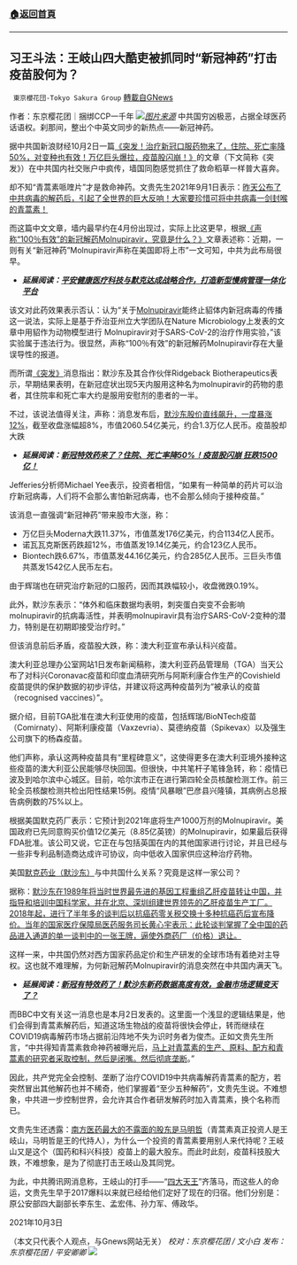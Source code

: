 ###  [:house:返回首頁](https://github.com/ourhimalayas/txt)
---


## 习王斗法：王岐山四大酷吏被抓同时“新冠神药”打击疫苗股何为？
` 東京櫻花団-Tokyo Sakura Group` [轉載自GNews](https://gnews.org/zh-hans/1570961/)

作者：东京樱花团｜捆绑CCP一千年
![](https://lh4.googleusercontent.com/g6P_UzZvwolS8_pufiDgVaPaAwlH6PDJ5mh-vuSRHGRxvIk_dQW3OZKDEIQjzz9o8FfpezZDolNeiyCfagsrMGNb_KB9e45wdihE8lLxGnVXwkHbfGNFwak-pNVHuoTRE4sDUW8z=s0)[*图片来源*](https://www.bcc.com.tw/onair/ysy_20210806_171200.jpg)
中共国穷凶极恶，占据全球医药话语权。刹那间，整出个中英文同步的新热点——新冠神药。

据中共国新浪财经10月2日一篇[《突发！治疗新冠口服药物来了，住院、死亡率降50%，对变种也有效！万亿巨头爆拉，疫苗股闪崩！》](https://finance.sina.com.cn/stock/zqgd/2021-10-02/doc-iktzqtyt9299715.shtml)的文章（下文简称《突发》）在中共国内社交账户中疯传，墙国同胞感觉抓住了救命稻草一样普大喜奔。

却不知“青蒿素哌喹片”才是救命神药。文贵先生2021年9月1日表示：[昨天公布了中共病毒的解药后，引起了全世界的巨大反响！大家要珍惜可将中共病毒一剑封喉的青蒿素！](https://www.gettr.com/post/p9sgl01649)

而这篇中文文章，墙内最早约在4月份出现过，实际上比这更早，根据[《声称“100％有效”的新冠解药Molnupiravir，究竟是什么？》](https://new.qq.com/omn/20210414/20210414A0COD600.html)文章表述称：近期，一则有关“新冠神药”Molnupiravir声称在美国即将上市”一文可知，中共为此布局很早。

- ***延展阅读：***[***平安健康医疗科技与默克达成战略合作，打造新型慢病管理一体化平台***](https://www.imsilkroad.com/news/p/409055.html)


该文对此药效果表示否认：认为“关于[Molnupiravir](https://en.wikipedia.org/wiki/Molnupiravir)能终止貂体内新冠病毒的传播这一说法，实际上是基于乔治亚州立大学团队在Nature Microbiology上发表的文章中用貂作为动物模型进行 Molnupiravir对于SARS-CoV-2的治疗作用实验，”该实验属于违法行为。很显然，声称“100％有效”的新冠解药Molnupiravir存在大量误导性的报道。

而所谓[《突发》](https://finance.sina.com.cn/stock/zqgd/2021-10-02/doc-iktzqtyt9299715.shtml)消息指出：默沙东及其合作伙伴Ridgeback Biotherapeutics表示，早期结果表明，在新冠症状出现5天内服用这种名为molnupiravir的药物的患者，其住院率和死亡率大约是服用安慰剂的患者的一半。

不过，该说法值得关注，声称：消息发布后，[默沙东股价直线飙升，一度暴涨12%](https://finance.sina.com.cn/stock/zqgd/2021-10-02/doc-iktzqtyt9299715.shtml)，截至收盘涨幅超8%，市值2060.54亿美元，约合1.3万亿人民币。疫苗股却大跌

- ***延展阅读：***[***新冠特效药来了？住院、死亡率降50%！疫苗股闪崩 狂跌1500亿！***](http://finance.eastmoney.com/a/202110022128761122.html)


Jefferies分析师Michael Yee表示，投资者相信，“如果有一种简单的药片可以治疗新冠病毒，人们将不会那么害怕新冠病毒，也不会那么倾向于接种疫苗。”

该消息一直强调“新冠神药”带来股市大涨，称：

- 万亿巨头Moderna大跌11.37%，市值蒸发176亿美元，约合1134亿人民币。
- 诺瓦瓦克斯医药跌超12%，市值蒸发19.14亿美元，约合123亿人民币。
- Biontech跌6.67%，市值蒸发44.16亿美元，约合285亿人民币。三巨头市值共蒸发1542亿人民币左右。


由于辉瑞也在研究治疗新冠的口服药，因而其跌幅较小，收盘微跌0.19%。

此外，默沙东表示：“体外和临床数据均表明，刺突蛋白突变不会影响molnupiravir的抗病毒活性，并表明molnupiravir具有治疗SARS-CoV-2变种的潜力，特别是在初期即接受治疗时。”

但该消息前后矛盾，疫苗股大跌，称：澳大利亚宣布承认科兴疫苗。

澳大利亚总理办公室网站1日发布新闻稿称，澳大利亚药品管理局（TGA）当天公布了对科兴Coronavac疫苗和印度血清研究所与阿斯利康合作生产的Covishield疫苗提供的保护数据的初步评估，并建议将这两种疫苗列为“被承认的疫苗（recognised vaccines）”。

据介绍，目前TGA批准在澳大利亚使用的疫苗，包括辉瑞/BioNTech疫苗（Comirnaty）、阿斯利康疫苗（Vaxzevria）、莫德纳疫苗（Spikevax）以及强生公司旗下的杨森疫苗。

他们声称，承认这两种疫苗具有“里程碑意义”，这使得更多在澳大利亚境外接种这些疫苗的澳大利亚公民能够尽快回国。但很快，中共笔杆子笔锋急转，称：疫情已波及到哈尔滨中心城区。目前，哈尔滨市正在进行第四轮全员核酸检测工作。前三轮全员核酸检测共检出阳性结果15例。疫情“风暴眼”巴彦县兴隆镇，其病例占总报告病例数的75%以上。

根据美国默克药厂表示：它预计到2021年底将生产1000万剂的Molnupiravir。美国政府已先同意购买价值12亿美元（8.85亿英镑）的Molnupiravir，如果最后获得FDA批准。该公司又说，它正在与包括英国在内的其他国家进行讨论，并且已经与一些非专利品制造商达成许可协议，向中低收入国家供应这种治疗药物。

美国[默克药业（默沙东）](https://www.merckgroup.com/cn-zh/company/contact-us.html)与中共国什么关系？究竟是这样一家公司？

据称：[默沙东在1989年将当时世界最先进的基因工程重组乙肝疫苗转让中国，并指导和培训中国科学家，并在北京、深圳组建世界领先的乙肝疫苗生产工厂。2018年起，进行了半年多的谈判后以抗癌药零关税交换十多种抗癌药后宣布降价。当年的国家医疗保障局医药服务司长黄心宇表示：此轮谈判掌握了全中国的药品进入通道的单一谈判中的一张王牌，逼使外商药厂（价格）退让。](https://zh.wikipedia.org/wiki/%E9%BB%98%E5%85%8B%E8%97%A5%E5%BB%A0)

这样一来，中共国仍然对西方国家药品定价和生产研发的全球市场有着绝对主导权。这也就不难理解，为何新冠解药Molnupiravir的消息突然在中共国内满天飞。

- ***延展阅读：***[***新冠有特效药了！默沙东新药数据高度有效，金融市场逻辑变天了？***](https://wallstreetcn.com/articles/3641645)


而BBC中文有关这一消息也是本月2日发表的。这里面一个浅显的逻辑结果是，他们会得到青蒿素解药后，知道这场生物战的疫苗将很快会停止，转而继续在COVID19病毒解药市场占据前沿阵地不失为识时务者为俊杰。正如文贵先生所言，“中共得知青蒿素救命神药被曝光后，[马上对青蒿素的生产、原料、配方和青蒿素的研究者采取控制，然后是闭嘴。然后彻底垄断](https://www.gettr.com/post/p9sgl01649)。”

因此，共产党完全会控制、垄断了治疗COVID19中共病毒解药青蒿素的配方，若突然冒出其他解药也并不稀奇，他们掌握着“至少五种解药”，文贵先生说。不难想象，中共进一步控制世界，会允许其合作者研发解药时加入青蒿素，换个名称而已。

文贵先生还透露：[南方医药最大的不露面的股东是马明哲](https://gtv.org/video/id=61329547ed01d564561e341e)（青蒿素真正投资人是王岐山，马明哲是王的代持人），为什么一个投资的青蒿素要用别人来代持呢？王岐山又是这个（国药和科兴科技）疫苗上的最大股东。而此时此刻，疫苗科技股大跌，不难想象，是为了彻底打击王岐山及其同党。

为此，中共腾讯网消息称，王岐山的打手——“[四大天王](https://mp.weixin.qq.com/s/uMOrtkrcwr0RMLfwwfZN5Q)”齐落马，而这些人的命运，文贵先生早于2017爆料以来就已经给他们定好了现在的归宿。他们分别是：原‭公安‬‬部四大副部长李东生、孟宏伟、孙力军、傅政华。

2021年10月3日

（本文只代表个人观点，与Gnews网站无关）
*校对：东京樱花团 / 文小白*
*发布：东京樱花团 / 平安卿卿*
![](https://assets.gnews.org/wp-content/uploads/2021/10/image0-1-18-4.png)
